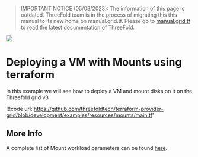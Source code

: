 > IMPORTANT NOTICE (05/03/2023): 
The information of this page is outdated. ThreeFold team is in the process of migrating this this manual to its new home on manual.grid.tf. Please go to [manual.grid.tf](https://manual.grid.tf/) to read the latest documentation of ThreeFold.

![](img/terraform_.png)

# Deploying a VM with Mounts using terraform

In this example we will see how to deploy a VM and mount disks on it on the Threefold grid v3

!!!code url:'https://github.com/threefoldtech/terraform-provider-grid/blob/development/examples/resources/mounts/main.tf'

## More Info

A complete list of Mount workload parameters can be found [here](https://github.com/threefoldtech/terraform-provider-grid/blob/development/docs/resources/deployment.md#nested-schema-for-vmsmounts).
